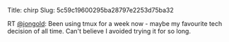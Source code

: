 Title: chirp
Slug: 5c59c19600295ba28797e2253d75ba32

RT <a href="http://twitter.com/jongold">@jongold</a>: Been using tmux for a week now - maybe my favourite tech decision of all time. Can't believe I avoided trying it for so long.
